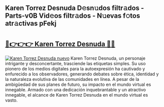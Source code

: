 ## Karen Torrez Desnuda D𝚎sn𝚞dos filtr𝚊dos - Parts-v0B Vid𝚎os filtr𝚊dos - N𝚞evas f𝚘tos atr𝚊ctivas pFekj

# <h2><a href="http://mb0luu.tromn.icu/?c=Karen+Torrez+Desnuda">🔗👉👉👉 Karen Torrez Desnuda 🔗🔗</a></h2>

[![Karen Torrez Desnuda nuevo](https://i.imgur.com/pEAQMta.gif)](http://mb0luu.tromn.icu/?c=Karen+Torrez+Desnuda)
Karen Torrez Desnuda, un personaje intrigante y desconcertante, trasciende las etiquetas simples. Su uso pionero de los medios digitales para la autoexpresión ha cautivado y enfurecido a los observadores, generando debates sobre ética, identidad y la naturaleza evolutiva de las comunidades en línea. A pesar de la ambigüedad de sus planes de futuro, su impacto en el mundo virtual es innegable. Armado con una dedicación inquebrantable y un atractivo innegable, el alcance de Karen Torrez Desnuda en el mundo virtual es vasto.
